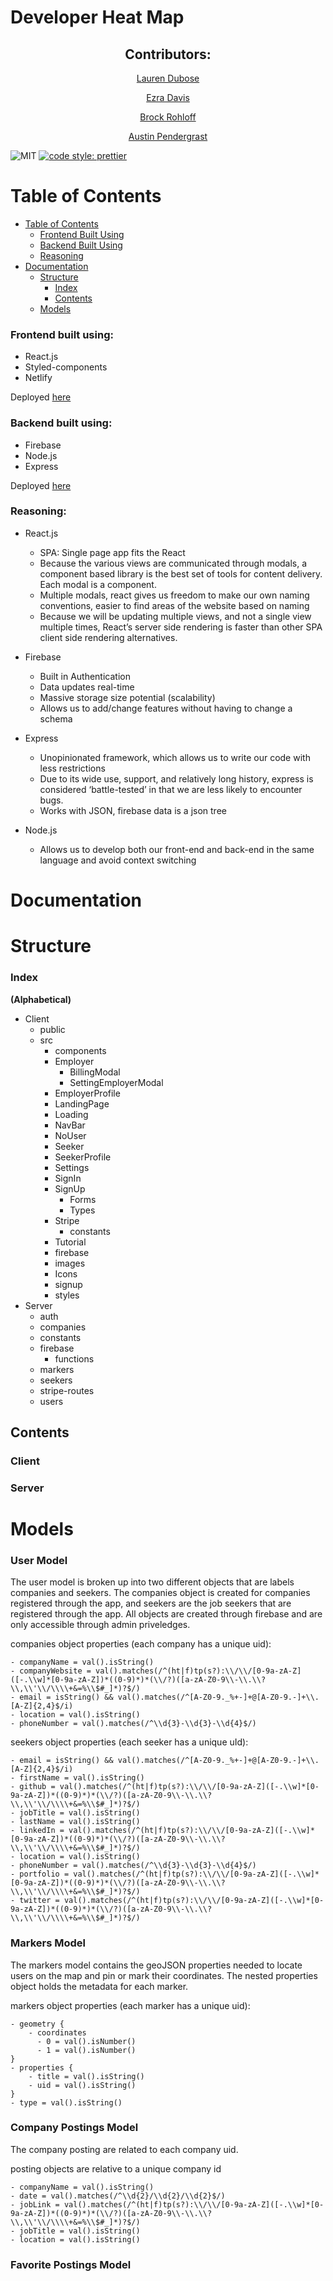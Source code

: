 # Developer Heat Map

<div align="center"><h2>Contributors:</h2>

<a href="https://github.com/Lndubose">Lauren Dubose</a>

<a href="https://github.com/easyra">Ezra Davis</a>

<a href="https://github.com/TheBrockstar">Brock Rohloff</a>

<a href="https://github.com/Austinlp4">Austin Pendergrast</a>

</div>

![MIT](https://img.shields.io/packagist/l/doctrine/orm.svg)
[![code style: prettier](https://img.shields.io/badge/code_style-prettier-ff69b4.svg?style=flat-square)](https://github.com/prettier/prettier)

# Table of Contents

- [Table of Contents](#table-of-contents)
  - [Frontend Built Using](#frontend-built-using)
  - [Backend Built Using](#backend-built-using)
  - [Reasoning](#reasoning)
- [Documentation](#documentation)
  - [Structure](#structure)
    - [Index](#index)
    - [Contents](#contents)
  - [Models](#structure)


### Frontend built using:

- React.js
- Styled-components
- Netlify

Deployed [here](https://clever-liskov-29b49a.netlify.com/)

### Backend built using:

- Firebase
- Node.js
- Express

Deployed [here](https://intense-stream-29923.herokuapp.com/api/database/seekers)

### Reasoning:

- React.js

  - SPA: Single page app fits the React
  - Because the various views are communicated through modals, a component based library is the best set of tools for content delivery. Each modal is a component.
  - Multiple modals, react gives us freedom to make our own naming conventions, easier to find areas of the website based on naming
  - Because we will be updating multiple views, and not a single view multiple times, React’s server side rendering is faster than other SPA client side rendering alternatives.

- Firebase
  
  - Built in Authentication
  - Data updates real-time
  - Massive storage size potential (scalability)
  - Allows us to add/change features without having to change a schema

- Express

  - Unopinionated framework, which allows us to write our code with less restrictions
  - Due to its wide use, support, and relatively long history, express is considered ‘battle-tested’ in that we are less likely to encounter bugs.
  - Works with JSON, firebase data is a json tree

- Node.js


  - Allows us to develop both our front-end and back-end in the same language and avoid context switching

# Documentation

# Structure

### Index

**(Alphabetical)**

- Client
    - public
    - src
      - components
       - Employer
         - BillingModal
         - SettingEmployerModal
       - EmployerProfile
       - LandingPage
       - Loading
       - NavBar
       - NoUser
       - Seeker
       - SeekerProfile
       - Settings
       - SignIn
       - SignUp
         - Forms
         - Types
       - Stripe
         - constants
       - Tutorial
      - firebase
      - images
       - Icons
       - signup
      - styles
- Server
    - auth
    - companies
    - constants
    - firebase
      - functions
    - markers
    - seekers
    - stripe-routes
    - users

## Contents
### Client

### Server


# Models

### User Model

The user model is broken up into two different objects that are labels companies and seekers. The companies object is created for companies registered through the app, and seekers are the job seekers that are registered through the app. All objects are created through firebase and are only accessible through admin priveledges.

companies object properties (each company has a unique uid):

```
- companyName = val().isString()
- companyWebsite = val().matches(/^(ht|f)tp(s?):\\/\\/[0-9a-zA-Z]([-.\\w]*[0-9a-zA-Z])*((0-9)*)*(\\/?)([a-zA-Z0-9\\-\\.\\?\\,\\'\\/\\\\+&=%\\$#_]*)?$/)
- email = isString() && val().matches(/^[A-Z0-9._%+-]+@[A-Z0-9.-]+\\.[A-Z]{2,4}$/i)
- location = val().isString()
- phoneNumber = val().matches(/^\\d{3}-\\d{3}-\\d{4}$/)
```

seekers object properties (each seeker has a unique uId):

```
- email = isString() && val().matches(/^[A-Z0-9._%+-]+@[A-Z0-9.-]+\\.[A-Z]{2,4}$/i)
- firstName = val().isString()
- github = val().matches(/^(ht|f)tp(s?):\\/\\/[0-9a-zA-Z]([-.\\w]*[0-9a-zA-Z])*((0-9)*)*(\\/?)([a-zA-Z0-9\\-\\.\\?\\,\\'\\/\\\\+&=%\\$#_]*)?$/)
- jobTitle = val().isString()
- lastName = val().isString()
- linkedIn = val().matches(/^(ht|f)tp(s?):\\/\\/[0-9a-zA-Z]([-.\\w]*[0-9a-zA-Z])*((0-9)*)*(\\/?)([a-zA-Z0-9\\-\\.\\?\\,\\'\\/\\\\+&=%\\$#_]*)?$/)
- location = val().isString()
- phoneNumber = val().matches(/^\\d{3}-\\d{3}-\\d{4}$/)
- portfolio = val().matches(/^(ht|f)tp(s?):\\/\\/[0-9a-zA-Z]([-.\\w]*[0-9a-zA-Z])*((0-9)*)*(\\/?)([a-zA-Z0-9\\-\\.\\?\\,\\'\\/\\\\+&=%\\$#_]*)?$/)
- twitter = val().matches(/^(ht|f)tp(s?):\\/\\/[0-9a-zA-Z]([-.\\w]*[0-9a-zA-Z])*((0-9)*)*(\\/?)([a-zA-Z0-9\\-\\.\\?\\,\\'\\/\\\\+&=%\\$#_]*)?$/)
```
### Markers Model

The markers model contains the geoJSON properties needed to locate users on the map and pin or mark their coordinates. The nested properties object holds the metadata for each marker.

markers object properties (each marker has a unique uid):

```
- geometry {
    - coordinates
      - 0 = val().isNumber()
      - 1 = val().isNumber()
}
- properties {
    - title = val().isString()
    - uid = val().isString()
}
- type = val().isString()
```

### Company Postings Model

The company posting are related to each company uid. 

posting objects are relative to a unique company id

```
- companyName = val().isString()
- date = val().matches(/^\\d{2}/\\d{2}/\\d{2}$/)
- jobLink = val().matches(/^(ht|f)tp(s?):\\/\\/[0-9a-zA-Z]([-.\\w]*[0-9a-zA-Z])*((0-9)*)*(\\/?)([a-zA-Z0-9\\-\\.\\?\\,\\'\\/\\\\+&=%\\$#_]*)?$/)
- jobTitle = val().isString()
- location = val().isString()
```

### Favorite Postings Model